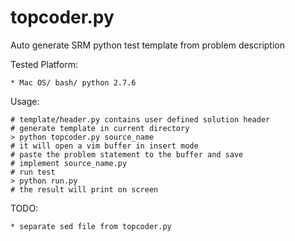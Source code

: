 topcoder.py
===========

Auto generate SRM python test template from problem description

Tested Platform:

	* Mac OS/ bash/ python 2.7.6

Usage:
	
	# template/header.py contains user defined solution header
	# generate template in current directory
	> python topcoder.py source_name
	# it will open a vim buffer in insert mode
	# paste the problem statement to the buffer and save
	# implement source_name.py
	# run test
	> python run.py
	# the result will print on screen

TODO:
	
	* separate sed file from topcoder.py
